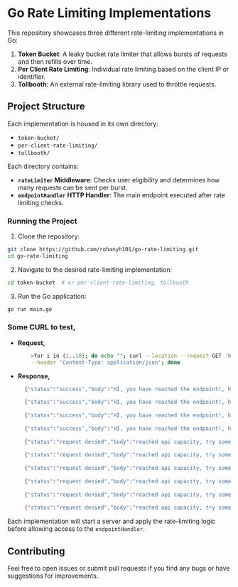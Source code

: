 # Go Rate Limiting Implementations

This repository showcases three different rate-limiting implementations in Go:

1. **Token Bucket**: A leaky bucket rate limiter that allows bursts of requests and then refills over time.
2. **Per Client Rate Limiting**: Individual rate limiting based on the client IP or identifier.
3. **Tollbooth**: An external rate-limiting library used to throttle requests.

## Project Structure

Each implementation is housed in its own directory:

- `token-bucket/`
- `per-client-rate-limiting/`
- `tollbooth/`

Each directory contains:

- **`rateLimiter` Middleware**: Checks user eligibility and determines how many requests can be sent per burst.
- **`endpointHandler` HTTP Handler**: The main endpoint executed after rate limiting checks. 

###  Running the Project
1. Clone the repository:

  ```bash
  git clone https://github.com/rohanyh101/go-rate-limiting.git
  cd go-rate-limiting
  ```
2. Navigate to the desired rate-limiting implementation:

  ```bash
  cd token-bucket  # or per-client-rate-limiting, tollbooth
  ```

3. Run the Go application:

  ```bash
  go run main.go
  ```

### Some CURL to test,

- **Request,**
  ```bash
      >for i in {1..10}; do echo ""; curl --location --request GET 'http://localhost:8080/ping' \
      --header 'Content-Type: application/json'; done
  ```

- **Response,**
  ```bash
    {"status":"success","body":"HI, you have reached the endpoint!, how may I help you ?"}
    
    {"status":"success","body":"HI, you have reached the endpoint!, how may I help you ?"}
    
    {"status":"success","body":"HI, you have reached the endpoint!, how may I help you ?"}
    
    {"status":"success","body":"HI, you have reached the endpoint!, how may I help you ?"}
    
    {"status":"request denied","body":"reached api capacity, try some time later"}
    
    {"status":"request denied","body":"reached api capacity, try some time later"}
    
    {"status":"request denied","body":"reached api capacity, try some time later"}
    
    {"status":"request denied","body":"reached api capacity, try some time later"}
    
    {"status":"request denied","body":"reached api capacity, try some time later"}
    
    {"status":"request denied","body":"reached api capacity, try some time later"}
  ```

Each implementation will start a server and apply the rate-limiting logic before allowing access to the `endpointHandler`.

## Contributing

Feel free to open issues or submit pull requests if you find any bugs or have suggestions for improvements.
